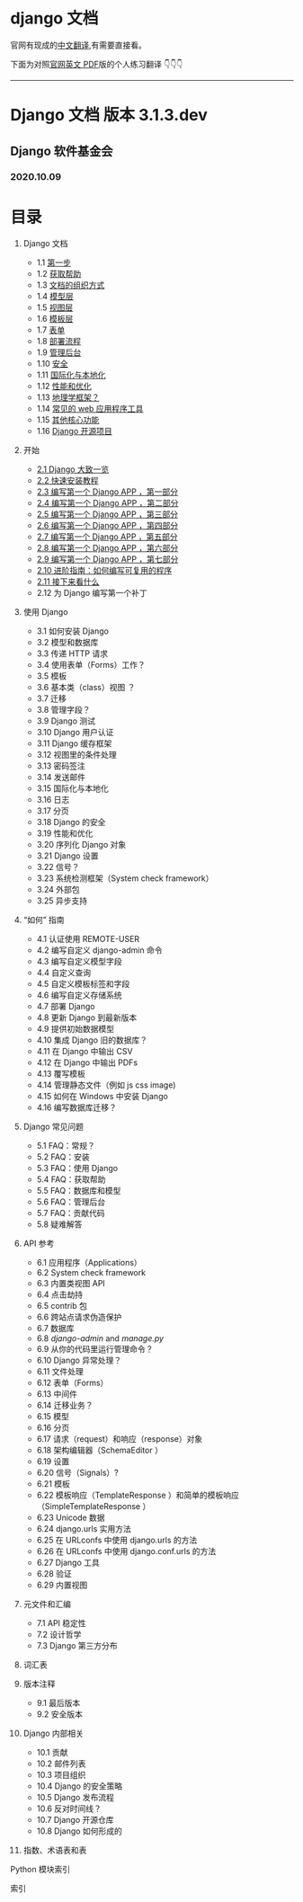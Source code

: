 # django 文档

官网有现成的[中文翻译](https://docs.djangoproject.com/zh-hans/3.1/),有需要直接看。

下面为对照[官网英文 PDF](doc/django.pdf)版的个人练习翻译 👇👇👇

---

# Django 文档 版本 3.1.3.dev

## Django 软件基金会

### 2020.10.09

# 目录

1. Django 文档

    - 1.1 [第一步](doc/1.md#11-第一步)
    - 1.2 [获取帮助](doc/1.md#12-获取帮助)
    - 1.3 [文档的组织方式](doc/1.md#13-如何组织文档)
    - 1.4 [模型层](doc/1.md#14-模块层)
    - 1.5 [视图层](doc/1.md#15-视图层)
    - 1.6 [模板层](doc/1.md#16-模板层)
    - 1.7 [表单](doc/1.md#17-表单)
    - 1.8 [部署流程](doc/1.md#18-部署流程)
    - 1.9 [管理后台](doc/1.md#19-管理后台)
    - 1.10 [安全](doc/1.md#110-安全性)
    - 1.11 [国际化与本地化](doc/1.md#111-国际化和本地化)
    - 1.12 [性能和优化](doc/1.md#112-性能和优化)
    - 1.13 [地理学框架？](doc/1.md#113-地理学框架)
    - 1.14 [常见的 web 应用程序工具](doc/1.md#114-常用-web-应用程序工具)
    - 1.15 [其他核心功能](doc/1.md#115-其他核心功能)
    - 1.16 [Django 开源项目](doc/1.md#116-django-开源项目)

2. 开始

    - [2.1 Django 大致一览](doc/2.1.md)
    - [2.2 快速安装教程](doc/2.2.md)
    - [2.3 编写第一个 Django APP ，第一部分](doc/2.3.md)
    - [2.4 编写第一个 Django APP ，第二部分](doc/2.4.md)
    - [2.5 编写第一个 Django APP ，第三部分](doc/2.5.md)
    - [2.6 编写第一个 Django APP ，第四部分](doc/2.6.md)
    - [2.7 编写第一个 Django APP ，第五部分](doc/2.7.md)
    - [2.8 编写第一个 Django APP ，第六部分](doc/2.8.md)
    - [2.9 编写第一个 Django APP ，第七部分](doc/2.9.md)
    - [2.10 进阶指南：如何编写可复用的程序](doc/2.10.md)
    - [2.11 接下来看什么](doc/2.11.md)
    - 2.12 为 Django 编写第一个补丁

3. 使用 Django

    - 3.1 如何安装 Django
    - 3.2 模型和数据库
    - 3.3 传递 HTTP 请求
    - 3.4 使用表单（Forms）工作？
    - 3.5 模板
    - 3.6 基本类（class）视图 ？
    - 3.7 迁移
    - 3.8 管理字段？
    - 3.9 Django 测试
    - 3.10 Django 用户认证
    - 3.11 Django 缓存框架
    - 3.12 视图里的条件处理
    - 3.13 密码签注
    - 3.14 发送邮件
    - 3.15 国际化与本地化
    - 3.16 日志
    - 3.17 分页
    - 3.18 Django 的安全
    - 3.19 性能和优化
    - 3.20 序列化 Django 对象
    - 3.21 Django 设置
    - 3.22 信号？
    - 3.23 系统检测框架（System check framework）
    - 3.24 外部包
    - 3.25 异步支持

4. “如何” 指南

    - 4.1 认证使用 REMOTE-USER
    - 4.2 编写自定义 django-admin 命令
    - 4.3 编写自定义模型字段
    - 4.4 自定义查询
    - 4.5 自定义模板标签和字段
    - 4.6 编写自定义存储系统
    - 4.7 部署 Django
    - 4.8 更新 Django 到最新版本
    - 4.9 提供初始数据模型
    - 4.10 集成 Django 旧的数据库？
    - 4.11 在 Django 中输出 CSV
    - 4.12 在 Django 中输出 PDFs
    - 4.13 覆写模板
    - 4.14 管理静态文件（例如 js css image)
    - 4.15 如何在 Windows 中安装 Django
    - 4.16 编写数据库迁移？

5. Django 常见问题

    - 5.1 FAQ：常规？
    - 5.2 FAQ：安装
    - 5.3 FAQ：使用 Django
    - 5.4 FAQ：获取帮助
    - 5.5 FAQ：数据库和模型
    - 5.6 FAQ：管理后台
    - 5.7 FAQ：贡献代码
    - 5.8 疑难解答

6. API 参考

    - 6.1 应用程序（Applications）
    - 6.2 System check framework
    - 6.3 内置类视图 API
    - 6.4 点击劫持
    - 6.5 contrib 包
    - 6.6 跨站点请求伪造保护
    - 6.7 数据库
    - 6.8 _django-admin_ and _manage.py_
    - 6.9 从你的代码里运行管理命令？
    - 6.10 Django 异常处理？
    - 6.11 文件处理
    - 6.12 表单（Forms）
    - 6.13 中间件
    - 6.14 迁移业务？
    - 6.15 模型
    - 6.16 分页
    - 6.17 请求（request）和响应（response）对象
    - 6.18 架构编辑器（SchemaEditor ）
    - 6.19 设置
    - 6.20 信号（Signals）?
    - 6.21 模板
    - 6.22 模板响应（TemplateResponse ）和简单的模板响应（SimpleTemplateResponse ）
    - 6.23 Unicode 数据
    - 6.24 django.urls 实用方法
    - 6.25 在 URLconfs 中使用 django.urls 的方法
    - 6.26 在 URLconfs 中使用 django.conf.urls 的方法
    - 6.27 Django 工具
    - 6.28 验证
    - 6.29 内置视图

7. 元文件和汇编

    - 7.1 API 稳定性
    - 7.2 设计哲学
    - 7.3 Django 第三方分布

8. 词汇表

9. 版本注释

    - 9.1 最后版本
    - 9.2 安全版本

10. Django 内部相关

    - 10.1 贡献
    - 10.2 邮件列表
    - 10.3 项目组织
    - 10.4 Django 的安全策略
    - 10.5 Django 发布流程
    - 10.6 反对时间线？
    - 10.7 Django 开源仓库
    - 10.8 Django 如何形成的

11. 指数、术语表和表

Python 模块索引

索引
